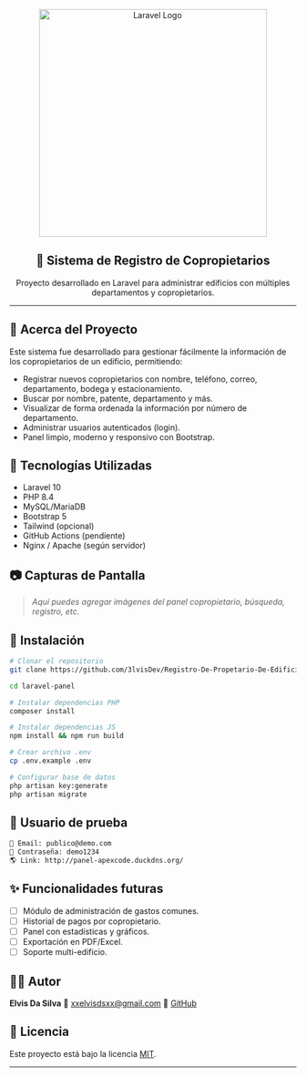 <p align="center">
  <a href="https://laravel.com" target="_blank">
    <img src="https://raw.githubusercontent.com/laravel/art/master/logo-lockup/5%20SVG/2%20CMYK/1%20Full%20Color/laravel-logolockup-cmyk-red.svg" width="400" alt="Laravel Logo">
  </a>
</p>

<h2 align="center">🏢 Sistema de Registro de Copropietarios</h2>

<p align="center">
  Proyecto desarrollado en Laravel para administrar edificios con múltiples departamentos y copropietarios.
</p>

---

## 🚀 Acerca del Proyecto

Este sistema fue desarrollado para gestionar fácilmente la información de los copropietarios de un edificio, permitiendo:

* Registrar nuevos copropietarios con nombre, teléfono, correo, departamento, bodega y estacionamiento.
* Buscar por nombre, patente, departamento y más.
* Visualizar de forma ordenada la información por número de departamento.
* Administrar usuarios autenticados (login).
* Panel limpio, moderno y responsivo con Bootstrap.

## 🧠 Tecnologías Utilizadas

* Laravel 10
* PHP 8.4
* MySQL/MariaDB
* Bootstrap 5
* Tailwind (opcional)
* GitHub Actions (pendiente)
* Nginx / Apache (según servidor)

## 📷 Capturas de Pantalla

> *Aquí puedes agregar imágenes del panel copropietario, búsqueda, registro, etc.*

## 🔧 Instalación

```bash
# Clonar el repositorio
git clone https://github.com/3lvisDev/Registro-De-Propetario-De-Edificios.git

cd laravel-panel

# Instalar dependencias PHP
composer install

# Instalar dependencias JS
npm install && npm run build

# Crear archivo .env
cp .env.example .env

# Configurar base de datos
php artisan key:generate
php artisan migrate
```

## 👤 Usuario de prueba 

```txt
📧 Email: publico@demo.com  
🔐 Contraseña: demo1234
🌎 Link: http://panel-apexcode.duckdns.org/
```

## ✨ Funcionalidades futuras

* [ ] Módulo de administración de gastos comunes.
* [ ] Historial de pagos por copropietario.
* [ ] Panel con estadísticas y gráficos.
* [ ] Exportación en PDF/Excel.
* [ ] Soporte multi-edificio.

## 🧑‍💻 Autor

**Elvis Da Silva**
📧 [xxelvisdsxx@gmail.com](mailto:xxelvisdsxx@gmail.com)
🐙 [GitHub](https://github.com/3lvisDev)

## 📄 Licencia

Este proyecto está bajo la licencia [MIT](https://opensource.org/licenses/MIT).

---


